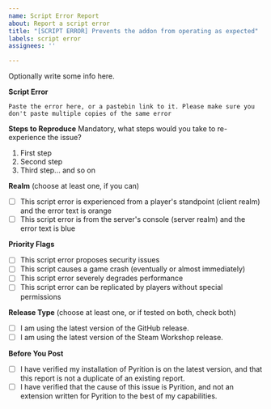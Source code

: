 ```yaml
---
name: Script Error Report
about: Report a script error
title: "[SCRIPT ERROR] Prevents the addon from operating as expected"
labels: script error
assignees: ''

---
```


Optionally write some info here.

**Script Error**
```
Paste the error here, or a pastebin link to it. Please make sure you don't paste multiple copies of the same error
```

**Steps to Reproduce**
Mandatory, what steps would you take to re-experience the issue?
1. First step
2. Second step
3. Third step... and so on

**Realm** (choose at least one, if you can)
- [ ] This script error is experienced from a player's standpoint (client realm) and the error text is orange
- [ ] This script error is from the server's console (server realm) and the error text is blue

**Priority Flags**
- [ ] This script error proposes security issues
- [ ] This script causes a game crash (eventually or almost immediately)
- [ ] This script error severely degrades performance
- [ ] This script error can be replicated by players without special permissions

**Release Type** (choose at least one, or if tested on both, check both)
- [ ] I am using the latest version of the GitHub release.
- [ ] I am using the latest version of the Steam Workshop release.

**Before You Post**
- [ ] I have verified my installation of Pyrition is on the latest version, and that this report is not a duplicate of an existing report.
- [ ] I have verified that the cause of this issue is Pyrition, and not an extension written for Pyrition to the best of my capabilities.

